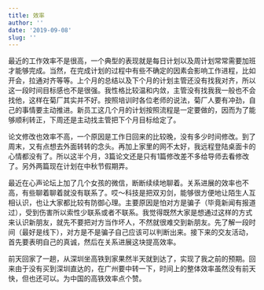```yaml
---
title: 效率
author: ''
date: '2019-09-08'
slug: ''
---
```


最近的工作效率不是很高，一个典型的表现就是每日计划以及周计划常常需要加班才能够完成。当然，在完成计划的过程中有些不确定的因素会影响工作进程，比如开会，拉通对齐等等。上个月的总结以及下个月的计划主管还没有找我对齐，所以这一段时间目标感也不是很强。我性格比较温和内敛，主管没有找我我一般也不会找他，这样在菊厂其实并不好。按照培训时各位老师的说法，菊厂人要有冲劲，自己的事情要主动推进。新员工这几个月的计划按照流程是一定要做的，因而为了能够顺利转正，下周还是主动找主管把下个月目标给定了。

论文修改也效率不高，一个原因是工作日回来的比较晚，没有多少时间修改。到了周末，又有点想去外面转转的念头。再加上家里的网不太好，我远程登陆桌面卡的心情都没有了。所以这半个月，3篇论文还是只有1篇修改差不多给导师去看修改了。另外两篇现在计划在中秋节假期弄。

最近在心声论坛上加了几个女孩的微信，断断续续地聊着。关系进展的效率也不高，有些聊着聊着就没有联系了。哎～科技是把双刃剑，能够很方便地让陌生人互相认识，也让大家都比较有防御心理。主要原因是怕对方是骗子（毕竟新闻有报道过），受到伤害所以索性少联系或者不联系。我觉得既然大家是想通过这样的方式来认识新朋友，就先不要把对方当作坏人，不然就很难交到新朋友。先了解一段时间（最好是线下），对方是不是骗子自己应该可以判断出来。接下来的交友活动，首先要表明自己的真诚，然后在关系进展这块提高效率。

前天回家了一趟，从深圳坐高铁到家果然半天就到达了，实现了我之前的预期。回来由于没有买到深圳直达的，在广州要中转一下，时间上的整体效率虽然没有前天快，但也还可以。为中国的高铁效率点个赞。

